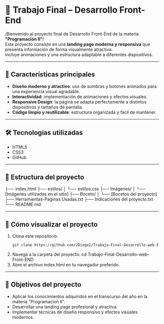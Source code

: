 # 🚀 Trabajo Final – Desarrollo Front-End

¡Bienvenido al proyecto final de Desarrollo Front-End de la materia **"Programación II"**!  
Este proyecto consiste en una **landing page moderna y responsiva** que presenta información de forma visualmente atractiva.  
Incluye animaciones y una estructura adaptable a diferentes dispositivos.

---

## 🌟 Características principales

- **Diseño moderno y atractivo**: uso de sombras y botones animados para una experiencia visual agradable.
- **Interactividad**: implementación de animaciones y efectos visuales.
- **Responsive Design**: la página se adapta perfectamente a distintos dispositivos y tamaños de pantalla.
- **Código limpio y reutilizable**: estructura organizada y fácil de mantener.

---

## 🛠️ Tecnologías utilizadas

- HTML5  
- CSS3  
- GitHub  

---

## 📁 Estructura del proyecto
├── index.html
├── estilos/
│   └── estilos.css
├── Imágenes/
│   └── [Imágenes utilizadas en el sitio]
├── Boceto/
│   └── [Bocetos del proyecto]
├── Herramientas-Paginas Usadas.txt
├── Indicaciones del proyecto.txt
└── README.md

---

## 🔧 Cómo visualizar el proyecto

1. Clona este repositorio:
   ```bash
   git clone https://github.com/2Diego2/Trabajo-Final-Desarrollo-web-Front-END.git cd Trabajo-Final-Desarrollo-web-Front-END
2. Navega a la carpeta del proyecto:
cd Trabajo-Final-Desarrollo-web-Front-END
3. Abre el archivo index.html en tu navegador preferido.
---
## 🎯 Objetivos del proyecto
- Aplicar los conocimientos adquiridos en el transcurso del año en la materia "Programacion II".
- Desarrollar una landing page profesional y atractiva.
- Implementar técnicas de diseño responsivo y efectos visuales modernos.
